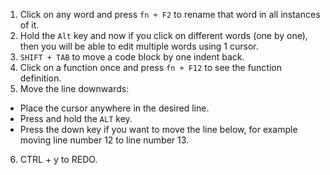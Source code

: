 1. Click on any word and press `fn + F2` to rename that word in all instances of it.
2. Hold the `Alt` key and now if you click on different words (one by one), then you will be able to edit multiple words using 1 cursor.
3. `SHIFT + TAB` to move a code block by one indent back.
4. Click on a function once and press `fn + F12` to see the function definition.
5. Move the line downwards:
- Place the cursor anywhere in the desired line.
- Press and hold the `ALT` key.
- Press the down key if you want to move the line below, for example moving line number 12 to line number 13.

6. CTRL + y to REDO.
